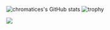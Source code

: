 
![chromatices's GitHub stats](https://github-readme-stats.vercel.app/api?username=chromatices&show_icons=true&theme=cobalt)
![trophy](https://github-profile-trophy.vercel.app/?username=chromatices)

<a href="https://chromatices.notion.site/118d9d8ed3164f64aff231d1f57d3723" target="_blank"><img src="https://img.shields.io/badge/portfolio-#000000?style=flat-square&logo=Notion&logoColor=white"/></a>

<!--
**chromatices/chromatices** is a ✨ _special_ ✨ repository because its `README.md` (this file) appears on your GitHub profile.

Here are some ideas to get you started:

- 🔭 I’m currently working on ...
- 🌱 I’m currently learning ...
- 👯 I’m looking to collaborate on ...
- 🤔 I’m looking for help with ...
- 💬 Ask me about ...
- 📫 How to reach me: ...
- 😄 Pronouns: ...
- ⚡ Fun fact: ...
-->
